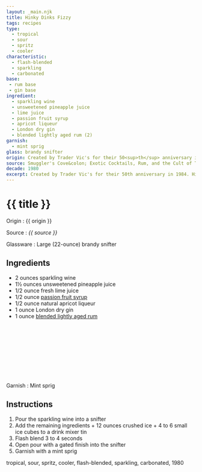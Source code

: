 ```yaml
---
layout: _main.njk
title: Hinky Dinks Fizzy
tags: recipes
type:
  - tropical
  - sour
  - spritz
  - cooler
characteristic:
  - flash-blended
  - sparkling
  - carbonated
base:
 - rum base
 - gin base
ingredient:
  - sparkling wine
  - unsweetened pineapple juice
  - lime juice
  - passion fruit syrup
  - apricot liqueur
  - London dry gin
  - blended lightly aged rum (2)
garnish:
  - mint sprig
glass: brandy snifter
origin: Created by Trader Vic's for their 50<sup>th</sup> anniversary in 1984. Hinky Dink's was the name of Victor Bergeron's first restaurant and bar, before it became Trader Vic's.
source: Smuggler's Cove&colon; Exotic Cocktails, Rum, and the Cult of Tiki
decade: 1980
excerpt: Created by Trader Vic's for their 50th anniversary in 1984. Hinky Dink's was the name of Victor Bergeron's first restaurant and bar, before it became Trader Vic's.
---
```

<!-- markdownlint-disable MD025 -->
# {{ title }}
<!-- markdownlint-enable MD025 -->

Origin
  : {{ origin }}

Source
  : <cite><span data-pagefind-filter="Source">{{ source }}</span></cite>

Glassware
  : Large (22-ounce) brandy snifter

## Ingredients

* 2 ounces sparkling wine
* 1&frac12; ounces unsweetened pineapple juice
* 1/2 ounce fresh lime juice
* 1/2 ounce [passion fruit syrup](/mixes/passion-fruit-syrup)
* 1/2 ounce natural apricot liqueur
* 1 ounce London dry gin
* 1 ounce [blended lightly aged rum](/rums/04-rum-blended-lightly-aged/)<icon-l space="1em" class="bigger" label="(2)"><span class="with-icon"><svg class="icon"><use href="/assets/images/icons/circle-2.svg#circle-2"></use></svg></span></icon-l>

Garnish
  : <span data-pagefind-filter="Garnish">Mint sprig</span>

## Instructions

1. Pour the sparkling wine into a snifter
2. Add the remaining ingredients + 12 ounces crushed ice + 4 to 6 small ice cubes to a drink mixer tin
3. Flash blend 3 to 4 seconds
4. Open pour with a gated finish into the snifter
5. Garnish with a mint sprig

<div
  class="sr-only"
  data-cat[0]="Drink"
  data-type[0]="Tropical"
  data-type[1]="Sour"
  data-type[2]="Spritz"
  data-type[3]="Cooler"
  data-char[0]="Flash-blended"
  data-char[1]="Sparkling"
  data-char[2]="Carbonated"
  data-base[0]="Rum/Cane spirits"
  data-base[1]="Gin"
  data-ingredient[0]="Sparkling wine"
  data-ingredient[1]="Pineapple juice, unsweetened"
  data-ingredient[2]="Lime juice"
  data-ingredient[3]="Passion fruit syrup"
  data-ingredient[4]="Apricot liqueur"
  data-ingredient[5]="Gin, London dry"
  data-ingredient[6]="Blended lightly aged rum [2]"
  data-origin[0]="Trader Vic"
  data-origin[1]="Victor Bergeron"
  data-glass[0]="Brandy snifter"
  data-glass[1]="Brandy snifter, large (22-ounce)"
  data-decade[0]="1980"
  data-pagefind-filter="
    Category[data-cat[0]],
    Type[data-type[0]],
    Type[data-type[1]],
    Type[data-type[2]],
    Type[data-type[3]],
    Characteristic[data-char[0]],
    Characteristic[data-char[1]],
    Characteristic[data-char[2]],
    Base[data-base[0]],
    Base[data-base[1]],
    Ingredient[data-ingredient[0]],
    Ingredient[data-ingredient[1]],
    Ingredient[data-ingredient[2]],
    Ingredient[data-ingredient[3]],
    Ingredient[data-ingredient[4]],
    Ingredient[data-ingredient[5]],
    Ingredient[data-ingredient[6]],
    Origin[data-origin[0]],
    Origin[data-origin[1]],
    Glassware[data-glass[0]],
    Glassware[data-glass[1]],
    Decade[data-decade[0]]
  "
>
</div>

<div class="keywords" aria-hidden>tropical, sour, spritz, cooler, flash-blended, sparkling, carbonated, 1980</div>
